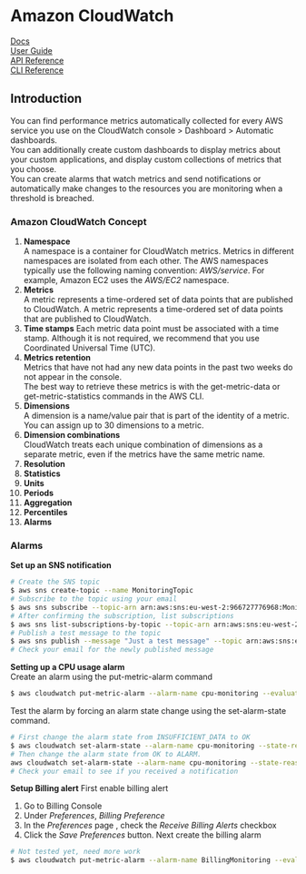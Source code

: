 # Amazon CloudWatch
[Docs](https://docs.aws.amazon.com/cloudwatch)  
[User Guide](https://docs.aws.amazon.com/AmazonCloudWatch/latest/monitoring/WhatIsCloudWatch.html)  
[API Reference](https://docs.aws.amazon.com/AmazonCloudWatch/latest/APIReference/Welcome.html)  
[CLI Reference](https://docs.aws.amazon.com/cli/latest/reference/cloudwatch/index.html)  

## Introduction
You can find performance metrics automatically collected for every AWS service you use on the CloudWatch console > Dashboard > Automatic dashboards.  
You can additionally create custom dashboards to display metrics about your custom applications, and display custom collections of metrics that you choose.  
You can create alarms that watch metrics and send notifications or automatically make changes to the resources you are monitoring when a threshold is breached.  

### Amazon CloudWatch Concept
1. __Namespace__  
A namespace is a container for CloudWatch metrics. Metrics in different namespaces are isolated from each other. The AWS namespaces typically use the following naming convention: _AWS/service_. For example, Amazon EC2 uses the _AWS/EC2_ namespace.
2. __Metrics__  
A metric represents a time-ordered set of data points that are published to CloudWatch. A metric represents a time-ordered set of data points that are published to CloudWatch.  
3. __Time stamps__
Each metric data point must be associated with a time stamp.
Although it is not required, we recommend that you use Coordinated Universal Time (UTC).  
4. __Metrics retention__  
Metrics that have not had any new data points in the past two weeks do not appear in the console.  
The best way to retrieve these metrics is with the get-metric-data or get-metric-statistics commands in the AWS CLI.
5. __Dimensions__   
A dimension is a name/value pair that is part of the identity of a metric. You can assign up to 30 dimensions to a metric.  
6. __Dimension combinations__   
CloudWatch treats each unique combination of dimensions as a separate metric, even if the metrics have the same metric name.  
7. __Resolution__  
8. __Statistics__  
9. __Units__  
10. __Periods__  
11. __Aggregation__  
12. __Percentiles__   
13. __Alarms__   

### Alarms
__Set up an SNS notification__   

```bash
# Create the SNS topic
$ aws sns create-topic --name MonitoringTopic  
# Subscribe to the topic using your email
$ aws sns subscribe --topic-arn arn:aws:sns:eu-west-2:966727776968:MonitoringTopic --protocol email --notification-endpoint bbdchucks@gmail.com
# After confirming the subscription, list subscriptions
$ aws sns list-subscriptions-by-topic --topic-arn arn:aws:sns:eu-west-2:966727776968:MonitoringTopic
# Publish a test message to the topic
$ aws sns publish --message "Just a test message" --topic arn:aws:sns:eu-west-2:966727776968:MonitoringTopic
# Check your email for the newly published message
```

__Setting up a CPU usage alarm__  
Create an alarm using the put-metric-alarm command
```bash
$ aws cloudwatch put-metric-alarm --alarm-name cpu-monitoring --evaluation-periods 2 --comparison-operator GreaterThanThreshold --alarm-description "Alert at 70% utilization" --metric-name CPUUtilization --namespace AWS/EC2 --statistic Average --period 300 --threshold 70 --dimensions Name=InstanceId,Value=i-0b54650d361f9ca84 --alarm-actions arn:aws:sns:eu-west-2:966727776968:MonitoringTopic --unit Percent
```
Test the alarm by forcing an alarm state change using the set-alarm-state command.
```bash
# First change the alarm state from INSUFFICIENT_DATA to OK
$ aws cloudwatch set-alarm-state --alarm-name cpu-monitoring --state-reason "initializing" --state-value OK
# Then change the alarm state from OK to ALARM.
aws cloudwatch set-alarm-state --alarm-name cpu-monitoring --state-reason "initializing" --state-value ALARM
# Check your email to see if you received a notification
```

__Setup Billing alert__
First enable billing alert
1. Go to Billing Console  
2. Under _Preferences_, _Billing Preference_  
3. In the _Preferences_ page , check the _Receive Billing Alerts_ checkbox
4. Click the _Save Preferences_ button.
Next create the billing alarm
```bash
# Not tested yet, need more work
$ aws cloudwatch put-metric-alarm --alarm-name BillingMonitoring --evaluation-periods 6 --comparison-operator GreaterThanOrEqualToThreshold --alarm-description "Alert at $20 billing" --metric-name Billing --namespace AWS/EC2 --statistic Maximum --period 300 --threshold 70 --dimensions Name=InstanceId,Value=i-0b54650d361f9ca84 --alarm-actions arn:aws:sns:eu-west-2:966727776968:MonitoringTopic --unit Percent
```
